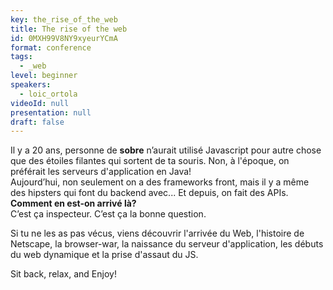 ```yaml
---
key: the_rise_of_the_web
title: The rise of the web
id: 0MXH99V8NY9xyeurYCmA
format: conference
tags:
  - _web
level: beginner
speakers:
  - loic_ortola
videoId: null
presentation: null
draft: false
---
```

Il y a 20 ans, personne de **sobre** n’aurait utilisé Javascript pour autre chose que des étoiles filantes qui sortent de ta souris. Non, à l'époque, on préférait les serveurs d'application en Java!  
Aujourd’hui, non seulement on a des frameworks front, mais il y a même des hipsters qui font du backend avec... Et depuis, on fait des APIs.  
**Comment en est-on arrivé là?**  
C’est ça inspecteur. C’est ça la bonne question.

Si tu ne les as pas vécus, viens découvrir l'arrivée du Web, l'histoire de Netscape, la browser-war, la naissance du serveur d'application, les débuts du web dynamique et la prise d'assaut du JS.

Sit back, relax, and Enjoy!